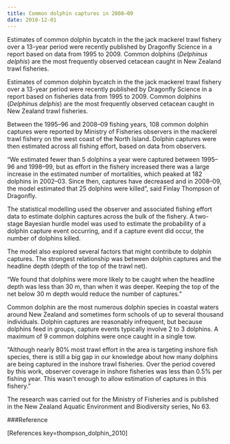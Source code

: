 ```yaml
---
title: Common dolphin captures in 2008–09
date: 2010-12-01
---
```

Estimates of common dolphin bycatch in the the jack mackerel trawl
fishery over a 13-year period were recently published by Dragonfly
Science in a report based on data from 1995 to 2009. Common dolphins
(*Delphinus delphis*) are the most frequently observed cetacean caught
in New Zealand trawl fisheries.

<!--more-->

Estimates of common dolphin bycatch in the the jack mackerel trawl
fishery over a 13-year period were recently published by Dragonfly
Science in a report based on fisheries data from 1995 to 2009. Common
dolphins (*Delphinus delphis*) are the most frequently observed
cetacean caught in New Zealand trawl fisheries.

Between the 1995–96 and 2008–09 fishing years, 108 common dolphin
captures were reported by Ministry of Fisheries observers in the
mackerel trawl fishery on the west coast of the North Island. Dolphin
captures were then estimated across all fishing effort, based on data
from observers.

“We estimated fewer than 5 dolphins a year were captured between
1995–96 and 1998–99, but as effort in the fishery increased there was
a large increase in the estimated number of mortalities, which peaked
at 182 dolphins in 2002–03. Since then, captures have decreased and in
2008–09, the model estimated that 25 dolphins were killed”, said
Finlay Thompson of Dragonfly.

The statistical modelling used the observer and associated fishing
effort data to estimate dolphin captures across the bulk of the
fishery. A two-stage Bayesian hurdle model was used to estimate the
probability of a dolphin capture event occurring, and if a capture
event did occur, the number of dolphins killed.

The model also explored several factors that might contribute to
dolphin captures.  The strongest relationship was between dolphin
captures and the headline depth (depth of the top of the trawl net).

“We found that dolphins were more likely to be caught when the
headline depth was less than 30 m, than when it was deeper. Keeping
the top of the net below 30 m depth would reduce the number of
captures.”

Common dolphin are the most numerous dolphin species in coastal waters
around New Zealand and sometimes form schools of up to several
thousand individuals. Dolphin captures are reasonably infrequent, but
because dolphins feed in groups, capture events typically involve 2 to
3 dolphins. A maximum of 9 common dolphins were once caught in a
single tow.

“Although nearly 80% most trawl effort in the area is targeting
inshore fish species, there is still a big gap in our knowledge about
how many dolphins are being captured in the inshore trawl fisheries.
Over the period covered by this work, observer coverage in inshore
fisheries was less than 0.5% per fishing year. This wasn't enough to
allow estimation of captures in this fishery.”

The research was carried out for the Ministry of Fisheries and is
published in the New Zealand Aquatic Environment and Biodiversity
series, No 63.

###Reference

[References key=thompson_dolphin_2010]
